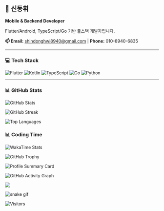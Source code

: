 ## 👋 신동휘

**Mobile & Backend Developer**

Flutter/Android, TypeScript/Go 기반 풀스택 개발자입니다.

**📫 Email:** shindonghwi8940@gmail.com | **Phone:** 010-8940-6835

---

### 💻 Tech Stack

![Flutter](https://img.shields.io/badge/Flutter-02569B?style=flat-square&logo=flutter&logoColor=white)
![Kotlin](https://img.shields.io/badge/Kotlin-7F52FF?style=flat-square&logo=kotlin&logoColor=white)
![TypeScript](https://img.shields.io/badge/TypeScript-3178C6?style=flat-square&logo=typescript&logoColor=white)
![Go](https://img.shields.io/badge/Go-00ADD8?style=flat-square&logo=go&logoColor=white)
![Python](https://img.shields.io/badge/Python-3776AB?style=flat-square&logo=python&logoColor=white)

</td>
</tr>
</table>

---

### 📊 GitHub Stats
![GitHub Stats](https://github-readme-stats.vercel.app/api?username=shindonghwi&show_icons=true&theme=dark&hide_border=true&count_private=true)

![GitHub Streak](https://github-readme-streak-stats.herokuapp.com/?user=shindonghwi&theme=dark)

![Top Languages](https://github-readme-stats.vercel.app/api/top-langs/?username=shindonghwi&layout=compact&theme=dark&hide_border=true)

### 📊 Coding Time
![WakaTime Stats](https://github-readme-stats.vercel.app/api/wakatime?username=shindonghwi&theme=dark)

![GitHub Trophy](https://github-profile-trophy.vercel.app/?username=shindonghwi&theme=dark_dimmed)

![Profile Summary Card](https://github-profile-summary-cards.vercel.app/api/cards/profile-details?username=shindonghwi&theme=dark)

![GitHub Activity Graph](https://activity-graph.herokuapp.com/graph?username=shindonghwi&theme=dark-dimmed)

![](https://github-readme-stats.vercel.app/api/pin/?username=shindonghwi&repo=repository-name&theme=dark)

![snake gif](https://github.com/username/username/blob/output/github-contribution-grid-snake.svg)

![Visitors](https://visitor-badge.glitch.me/badge?page_id=shindonghwi)
